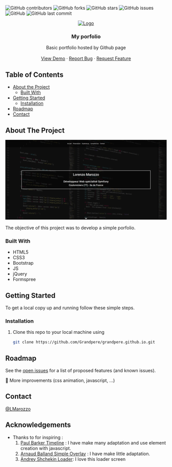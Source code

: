 <!-- PROJECT SHIELDS -->
![GitHub contributors](https://img.shields.io/github/contributors/Grandpere/grandpere.github.io?color=brightgreen)
![GitHub forks](https://img.shields.io/github/forks/Grandpere/grandpere.github.io)
![GitHub stars](https://img.shields.io/github/stars/Grandpere/grandpere.github.io)
![GitHub issues](https://img.shields.io/github/issues-raw/Grandpere/grandpere.github.io)
![GitHub](https://img.shields.io/github/license/Grandpere/grandpere.github.io)
![GitHub last commit](https://img.shields.io/github/last-commit/Grandpere/grandpere.github.io?color=informational)

<!-- PROJECT LOGO -->
<p align="center">
    <a href="https://github.com/Grandpere/grandpere.github.io">
        <img src="https://avatars0.githubusercontent.com/u/28756910?s=460&u=535a07ee23723005632b18161b825be0c2b71309&v=4" alt="Logo" width="120" height="120">
    </a>
    <h3 align="center">My porfolio</h3>
    <p align="center">
    Basic portfolio hosted by Github page
    <br />
    <br />
    <a href="https://grandpere.github.io/">View Demo</a>
    ·
    <a href="https://github.com/Grandpere/grandpere.github.io/issues">Report Bug</a>
    ·
    <a href="https://github.com/Grandpere/grandpere.github.io/issues">Request Feature</a>
    </p>
</p>


<!-- TABLE OF CONTENTS -->
## Table of Contents

* [About the Project](#about-the-project)
  * [Built With](#built-with)
* [Getting Started](#getting-started)
  * [Installation](#installation)
* [Roadmap](#roadmap)
* [Contact](#contact)


<!-- ABOUT THE PROJECT -->
## About The Project

![Portfolio ScreenShot](assets/images/projects/portfolio/portfolio.png)

The objective of this project was to develop a simple porfolio.

### Built With

* HTML5
* CSS3
* Bootstrap
* JS
* jQuery
* Formspree


<!-- GETTING STARTED -->
## Getting Started

To get a local copy up and running follow these simple steps.


### Installation
 
1. Clone this repo to your local machine using
    ```sh
    git clone https://github.com/Grandpere/grandpere.github.io.git
    ```

<!-- USAGE EXAMPLES -->

<!-- ROADMAP -->
## Roadmap

See the [open issues](https://github.com/Grandpere/grandpere.github.io/issues) for a list of proposed features (and known issues).

:construction_worker: More improvements (css animation, javascript, ...)

<!-- CONTRIBUTING -->

<!-- LICENSE -->

<!-- CONTACT -->
## Contact

[@LMarozzo](https://twitter.com/LMarozzo)


<!-- ACKNOWLEDGEMENTS -->
## Acknowledgements
* Thanks to for inspiring : 
    1. [Paul Barker Timeline](https://codepen.io/paulhbarker/pen/apvGdv/) : I have make many adaptation and use element creation with javascript.
    2. [Arnaud Balland Simple Overlay](https://codepen.io/ArnaudBalland/pen/vGZKLr) : I have make little adaptation.
    3. [Andrey Shchekin Loader](https://codepen.io/ashmind/pen/zqaqpB/): I love this loader screen

<!-- OTHERS -->
